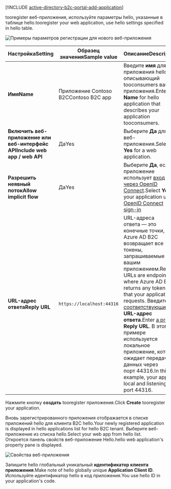 [!INCLUDE [active-directory-b2c-portal-add-application](active-directory-b2c-portal-add-application.md)]

<span data-ttu-id="2b4b1-101">tooregister веб-приложения, используйте параметры hello, указанные в таблице hello.</span><span class="sxs-lookup"><span data-stu-id="2b4b1-101">tooregister your web application, use hello settings specified in hello table.</span></span>

![Примеры параметров регистрации для нового веб-приложения](./media/active-directory-b2c-register-web-app/b2c-new-app-settings.png)

| <span data-ttu-id="2b4b1-103">Настройка</span><span class="sxs-lookup"><span data-stu-id="2b4b1-103">Setting</span></span>      | <span data-ttu-id="2b4b1-104">Образец значения</span><span class="sxs-lookup"><span data-stu-id="2b4b1-104">Sample value</span></span>  | <span data-ttu-id="2b4b1-105">Описание</span><span class="sxs-lookup"><span data-stu-id="2b4b1-105">Description</span></span>                                        |
| ------------ | ------- | -------------------------------------------------- |
| <span data-ttu-id="2b4b1-106">**Имя**</span><span class="sxs-lookup"><span data-stu-id="2b4b1-106">**Name**</span></span> | <span data-ttu-id="2b4b1-107">Приложение Contoso B2C</span><span class="sxs-lookup"><span data-stu-id="2b4b1-107">Contoso B2C app</span></span> | <span data-ttu-id="2b4b1-108">Введите **имя** для приложения hello, описывающий tooconsumers вашего приложения.</span><span class="sxs-lookup"><span data-stu-id="2b4b1-108">Enter a **Name** for hello application that describes your application tooconsumers.</span></span> | 
| <span data-ttu-id="2b4b1-109">**Включить веб-приложение или веб-интерфейс API**</span><span class="sxs-lookup"><span data-stu-id="2b4b1-109">**Include web app / web API**</span></span> | <span data-ttu-id="2b4b1-110">Да</span><span class="sxs-lookup"><span data-stu-id="2b4b1-110">Yes</span></span> | <span data-ttu-id="2b4b1-111">Выберите **Да** для веб-приложения.</span><span class="sxs-lookup"><span data-stu-id="2b4b1-111">Select **Yes** for a web application.</span></span> |
| <span data-ttu-id="2b4b1-112">**Разрешить неявный поток**</span><span class="sxs-lookup"><span data-stu-id="2b4b1-112">**Allow implicit flow**</span></span> | <span data-ttu-id="2b4b1-113">Да</span><span class="sxs-lookup"><span data-stu-id="2b4b1-113">Yes</span></span> | <span data-ttu-id="2b4b1-114">Выберите **Да**, если приложение использует [вход через OpenID Connect](../articles/active-directory-b2c/active-directory-b2c-reference-oidc.md).</span><span class="sxs-lookup"><span data-stu-id="2b4b1-114">Select **Yes** if your application uses [OpenID Connect sign-in](../articles/active-directory-b2c/active-directory-b2c-reference-oidc.md)</span></span> |
| <span data-ttu-id="2b4b1-115">**URL-адрес ответа**</span><span class="sxs-lookup"><span data-stu-id="2b4b1-115">**Reply URL**</span></span> | `https://localhost:44316` | <span data-ttu-id="2b4b1-116">URL-адреса ответа — это конечные точки, куда Azure AD B2C возвращает все токены, запрашиваемые вашим приложением.</span><span class="sxs-lookup"><span data-stu-id="2b4b1-116">Reply URLs are endpoints where Azure AD B2C returns any tokens that your application requests.</span></span> <span data-ttu-id="2b4b1-117">Введите [соответствующий](../articles/active-directory-b2c/active-directory-b2c-app-registration.md#choosing-a-web-app-or-api-reply-url) **URL-адрес ответа**.</span><span class="sxs-lookup"><span data-stu-id="2b4b1-117">Enter [a proper](../articles/active-directory-b2c/active-directory-b2c-app-registration.md#choosing-a-web-app-or-api-reply-url) **Reply URL**.</span></span> <span data-ttu-id="2b4b1-118">В этом примере используется локальное приложение, которое ожидает передачи данных через порт 44316.</span><span class="sxs-lookup"><span data-stu-id="2b4b1-118">In this example, your app is local and listening on port 44316.</span></span> |

<span data-ttu-id="2b4b1-119">Нажмите кнопку **создать** tooregister приложения.</span><span class="sxs-lookup"><span data-stu-id="2b4b1-119">Click **Create** tooregister your application.</span></span>

<span data-ttu-id="2b4b1-120">Вновь зарегистрированного приложения отображается в списке приложений hello для клиента B2C hello.</span><span class="sxs-lookup"><span data-stu-id="2b4b1-120">Your newly registered application is displayed in hello applications list for hello B2C tenant.</span></span> <span data-ttu-id="2b4b1-121">Выберите веб-приложение из списка hello.</span><span class="sxs-lookup"><span data-stu-id="2b4b1-121">Select your web app from hello list.</span></span> <span data-ttu-id="2b4b1-122">Откроется панель свойств веб-приложение Hello.</span><span class="sxs-lookup"><span data-stu-id="2b4b1-122">hello web application's property pane is displayed.</span></span>

![Свойства веб-приложения](./media/active-directory-b2c-register-web-app/b2c-web-app-properties.png)

<span data-ttu-id="2b4b1-124">Запишите hello глобальный уникальный **идентификатор клиента приложения**.</span><span class="sxs-lookup"><span data-stu-id="2b4b1-124">Make note of hello globally unique **Application Client ID**.</span></span> <span data-ttu-id="2b4b1-125">Используйте идентификатор hello в код приложения.</span><span class="sxs-lookup"><span data-stu-id="2b4b1-125">You use hello ID in your application's code.</span></span>
